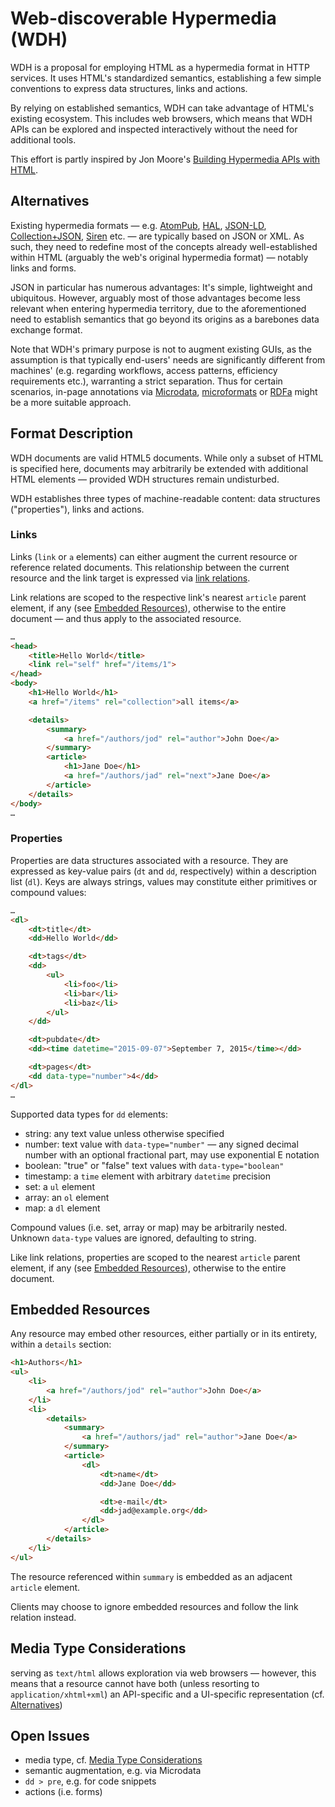 Web-discoverable Hypermedia (WDH)
=================================

WDH is a proposal for employing HTML as a hypermedia format in HTTP services. It
uses HTML's standardized semantics, establishing a few simple conventions to
express data structures, links and actions.

By relying on established semantics, WDH can take advantage of HTML's existing
ecosystem. This includes web browsers, which means that WDH APIs can be explored
and inspected interactively without the need for additional tools.

This effort is partly inspired by Jon Moore's
[Building Hypermedia APIs with HTML].


Alternatives
------------

Existing hypermedia formats — e.g. [AtomPub], [HAL], [JSON-LD],
[Collection+JSON], [Siren] etc. — are typically based on JSON or XML. As such,
they need to redefine most of the concepts already well-established within HTML
(arguably the web's original hypermedia format) — notably links and forms.

JSON in particular has numerous advantages: It's simple, lightweight and
ubiquitous. However, arguably most of those advantages become less relevant when
entering hypermedia territory, due to the aforementioned need to establish
semantics that go beyond its origins as a barebones data exchange format.

Note that WDH's primary purpose is not to augment existing GUIs, as the
assumption is that typically end-users' needs are significantly different from
machines' (e.g. regarding workflows, access patterns, efficiency requirements
etc.), warranting a strict separation. Thus for certain scenarios, in-page
annotations via [Microdata], [microformats] or [RDFa] might be a more suitable
approach.


Format Description
------------------

WDH documents are valid HTML5 documents. While only a subset of HTML is
specified here, documents may arbitrarily be extended with additional HTML
elements — provided WDH structures remain undisturbed.

WDH establishes three types of machine-readable content: data structures
("properties"), links and actions.


### Links

Links (`link` or `a` elements) can either augment the current resource or
reference related documents. This relationship between the current resource and
the link target is expressed via [link relations].

Link relations are scoped to the respective link's nearest `article` parent
element, if any (see [Embedded Resources]), otherwise to the entire document —
and thus apply to the associated resource.

```html
…
<head>
    <title>Hello World</title>
    <link rel="self" href="/items/1">
</head>
<body>
    <h1>Hello World</h1>
    <a href="/items" rel="collection">all items</a>

    <details>
        <summary>
            <a href="/authors/jod" rel="author">John Doe</a>
        </summary>
        <article>
            <h1>Jane Doe</h1>
            <a href="/authors/jad" rel="next">Jane Doe</a>
        </article>
    </details>
</body>
…
```


### Properties

Properties are data structures associated with a resource. They are expressed
as key-value pairs  (`dt` and `dd`, respectively) within a description list
(`dl`). Keys are always strings, values may constitute either primitives or
compound values:

```html
…
<dl>
    <dt>title</dt>
    <dd>Hello World</dd>

    <dt>tags</dt>
    <dd>
        <ul>
            <li>foo</li>
            <li>bar</li>
            <li>baz</li>
        </ul>
    </dd>

    <dt>pubdate</dt>
    <dd><time datetime="2015-09-07">September 7, 2015</time></dd>

    <dt>pages</dt>
    <dd data-type="number">4</dd>
</dl>
…
```

Supported data types for `dd` elements:

* string: any text value unless otherwise specified
* number: text value with `data-type="number"` — any signed decimal number
  with an optional fractional part, may use exponential E notation
* boolean: "true" or "false" text values with `data-type="boolean"`
* timestamp: a `time` element with arbitrary `datetime` precision
* set: a `ul` element
* array: an `ol` element
* map: a `dl` element

Compound values (i.e. set, array or map) may be arbitrarily nested. Unknown
`data-type` values are ignored, defaulting to string.

Like link relations, properties are scoped to the nearest `article` parent
element, if any (see [Embedded Resources]), otherwise to the entire document.


Embedded Resources
------------------

Any resource may embed other resources, either partially or in its entirety,
within a `details` section:

```html
<h1>Authors</h1>
<ul>
    <li>
        <a href="/authors/jod" rel="author">John Doe</a>
    </li>
    <li>
        <details>
            <summary>
                <a href="/authors/jad" rel="author">Jane Doe</a>
            </summary>
            <article>
                <dl>
                    <dt>name</dt>
                    <dd>Jane Doe</dd>

                    <dt>e-mail</dt>
                    <dd>jad@example.org</dd>
                </dl>
            </article>
        </details>
    </li>
</ul>
```

The resource referenced within `summary` is embedded as an adjacent `article`
element.

Clients may choose to ignore embedded resources and follow the link relation
instead.


Media Type Considerations
-------------------------

serving as `text/html` allows exploration via web browsers — however, this means
that a resource cannot have both (unless resorting to `application/xhtml+xml`)
an API-specific and a UI-specific representation (cf.
[Alternatives](#alternatives))


Open Issues
-----------

* media type, cf. [Media Type Considerations](#media-type-considerations)
* semantic augmentation, e.g. via Microdata
* `dd > pre`, e.g. for code snippets
* actions (i.e. forms)


[Building Hypermedia APIs with HTML]: http://www.infoq.com/presentations/web-api-html
[AtomPub]: https://tools.ietf.org/html/rfc5023
[HAL]: https://tools.ietf.org/html/draft-kelly-json-hal
[JSON-LD]: http://json-ld.org
[Collection+JSON]: http://amundsen.com/media-types/collection/
[Siren]: https://github.com/kevinswiber/siren
[Microdata]: https://html.spec.whatwg.org/multipage/microdata.html#microdata
[microformats]: http://microformats.org
[RDFa]: http://rdfa.info
[link relations]: https://blog.whatwg.org/the-road-to-html-5-link-relations#what
[Embedded Resources]: #embedded-resources
